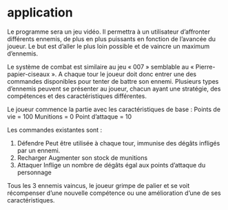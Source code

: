 # application

Le programme sera un jeu vidéo. Il permettra à un utilisateur d’affronter différents ennemis, de plus en plus puissants en fonction de l’avancée du joueur. Le but est d’aller le plus loin possible et de vaincre un maximum d’ennemis.

Le système de combat est similaire au jeu « 007 » semblable au « Pierre-papier-ciseaux ». A chaque tour le joueur doit donc entrer une des commandes disponibles pour tenter de battre son ennemi. Plusieurs types d’ennemis peuvent se présenter au joueur, chacun ayant une stratégie, des compétences et des caractéristiques différentes.

Le joueur commence la partie avec les caractéristiques de base :
Points de vie = 100
Munitions = 0
Point d’attaque = 10

Les commandes existantes sont :
1. Défendre
Peut être utilisée à chaque tour, immunise des dégâts infligés par un ennemi.
2. Recharger
Augmenter son stock de munitions
3. Attaquer
Inflige un nombre de dégâts égal aux points d’attaque du personnage

Tous les 3 ennemis vaincus, le joueur grimpe de palier et se voit récompenser d’une nouvelle compétence ou une amélioration d’une de ses caractéristiques.
